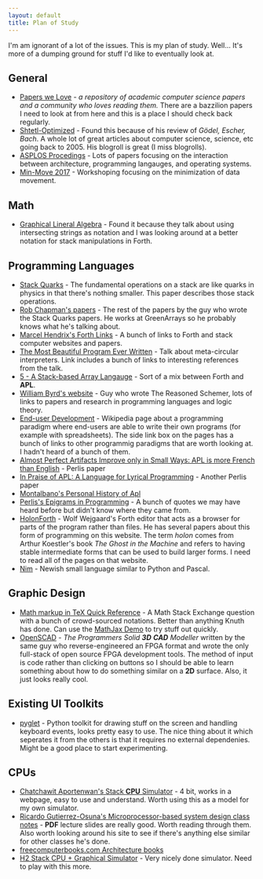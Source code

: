 ```yaml
---
layout: default
title: Plan of Study
---
```


I'm am ignorant of a lot of the issues. This is my plan of study.
Well... It's more of a dumping ground for stuff I'd like to eventually
look at.

## General

* [Papers we Love](http://paperswelove.org) - *a repository of
  academic computer science papers and a community who loves reading
  them.* There are a bazzilion papers I need to look at from here and
  this is a place I should check back regularly.
* [Shtetl-Optimized](https://www.scottaaronson.com/blog/) - Found this
  because of his review of *Gödel, Escher, Bach*. A whole lot of great
  articles about computer science, science, etc going back to 2005.
  His blogroll is great (I miss blogrolls).
* [ASPLOS Procedings](https://dl.acm.org/event.cfm?id=RE178) - Lots of
  papers focusing on the interaction between architecture, programming
  langauges, and operating systems.
* [Min-Move 2017](http://insight-archlab.github.io/minmove17.html) -
  Workshoping focusing on the minimization of data movement.

## Math

* [Graphical Lineral Algebra](https://graphicallinearalgebra.net) -
  Found it because they talk about using intersecting strings as
  notation and I was looking around at a better notation for stack
  manipulations in Forth.

## Programming Languages

* [Stack Quarks](http://clubweb.interbaun.com/%7Erc/Timbre/ContentPages/Timbre/SQP/StackQuarksPaper.html) - The fundamental operations on a stack are like quarks in physics in that there's nothing smaller. This paper describes those stack operations.
* [Rob Chapman's papers](http://clubweb.interbaun.com/~rc/Papers/) -
  The rest of the papers by the guy who wrote the Stack Quarks papers.
  He works at GreenArrays so he probably knows what he's talking about.
* [Marcel Hendrix's Forth Links](http://home.vianetworks.nl/users/mhx/) -
  A bunch of links to Forth and stack computer websites and papers.
* [The Most Beautiful Program Ever Written](http://paperswelove.org/2017/video/will-byrd-most-beautiful-program/) - 
  Talk about meta-circular interpreters. Link includes a bunch of
  links to interesting references from the talk.
* [5 - A Stack-based Array Langauge](http://archive.vector.org.uk/art10500710) -
  Sort of a mix between Forth and **APL**.
* [William Byrd's website](http://webyrd.net) - Guy who wrote The
  Reasoned Schemer, lots of links to papers and research in
  programming languages and logic theory.
* [End-user Development](https://en.wikipedia.org/wiki/End-user_development) -
  Wikipedia page about a programming paradigm where end-users are able
  to write their own programs (for example with spreadsheets). The
  side link box on the pages has a bunch of links to other programmig
  paradigms that are worth looking at. I hadn't heard of a bunch of
  them.
* [Almost Perfect Artifacts Improve only in Small Ways: APL is more French than English](http://www.jsoftware.com/papers/perlis78.htm) - Perlis paper
* [In Praise of APL: A Language for Lyrical Programming](http://www.jsoftware.com/papers/perlis77.htm) - Another Perlis paper
* [Montalbano's Personal History of Apl](http://ed-thelen.org/comp-hist/APL-hist.html)
* [Perlis's Epigrams in Programming](http://www.cs.yale.edu/homes/perlis-alan/quotes.html) -
   A bunch of quotes we may have heard before but didn't know where
   they came from.
* [HolonForth](http://www.holonforth.com/index.html) - Wolf Wejgaard's
  Forth editor that acts as a browser for parts of the program rather
  than files. He has several papers about this form of programming on
  this website. The term *holon* comes from Arthur Koestler's book
  *The Ghost in the Machine* and refers to having stable intermediate
  forms that can be used to build larger forms. I need to read all of
  the pages on that website.
* [Nim](https://nim-lang.org) - Newish small language similar to
  Python and Pascal.

## Graphic Design

* [Math markup in TeX Quick Reference](https://math.meta.stackexchange.com/questions/5020/mathjax-basic-tutorial-and-quick-reference) - 
  A Math Stack Exchange question with a bunch of crowd-sourced
  notations. Better than anything Knuth has done. Can use the
  [MathJax Demo](https://www.mathjax.org/#demo) to try stuff out quickly.
* [OpenSCAD](http://www.openscad.org/documentation.html) - *The
  Programmers Solid **3D** **CAD** Modeller* written by the same guy who
  reverse-engineered an FPGA format and wrote the only full-stack of
  open source FPGA development tools. The method of input is code
  rather than clicking on buttons so I should be able to learn
  something about how to do something similar on a **2D** surface. Also,
  it just looks really cool.

## Existing UI Toolkits

* [pyglet](https://pyglet.readthedocs.io/en/pyglet-1.3-maintenance/programming_guide/quickstart.html#hello-world) - 
  Python toolkit for drawing stuff on the screen and handling keyboard
  events, looks pretty easy to use. The nice thing about it which
  seperates it from the others is that it requires no external
  dependenies. Might be a good place to start experimenting.

## CPUs

* [Chatchawit Aportenwan's Stack **CPU** Simulator](http://pioneer.netserv.chula.ac.th/~achatcha/2301274/Simulator_Orig.html) - 
  4 bit, works in a webpage, easy to use and understand. Worth using
  this as a model for my own simulator.
* [Ricardo Gutierrez-Osuna's Microprocessor-based system design class notes](http://courses.cs.tamu.edu/rgutier/ceg411_f01/) - 
  **PDF** lecture slides are really good. Worth reading through them.
  Also worth looking around his site to see if there's anything else
  similar for other classes he's done.
* [freecomputerbooks.com Architecture books](http://freecomputerbooks.com/compscArchitectureBooks.html)
* [H2 Stack CPU + Graphical Simulator](https://github.com/howerj/forth-cpu) -
  Very nicely done simulator. Need to play with this more.
